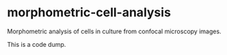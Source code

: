 # morphometric-cell-analysis
Morphometric analysis of cells in culture from confocal microscopy images.

This is a code dump.
